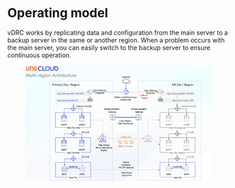 # Operating model

vDRC works by replicating data and configuration from the main server to a backup server in the same or another region. When a problem occurs with the main server, you can easily switch to the backup server to ensure continuous operation.

<figure><img src="../../.gitbook/assets/image (4) (1) (1) (1) (1) (1) (1) (1).png" alt=""><figcaption></figcaption></figure>
